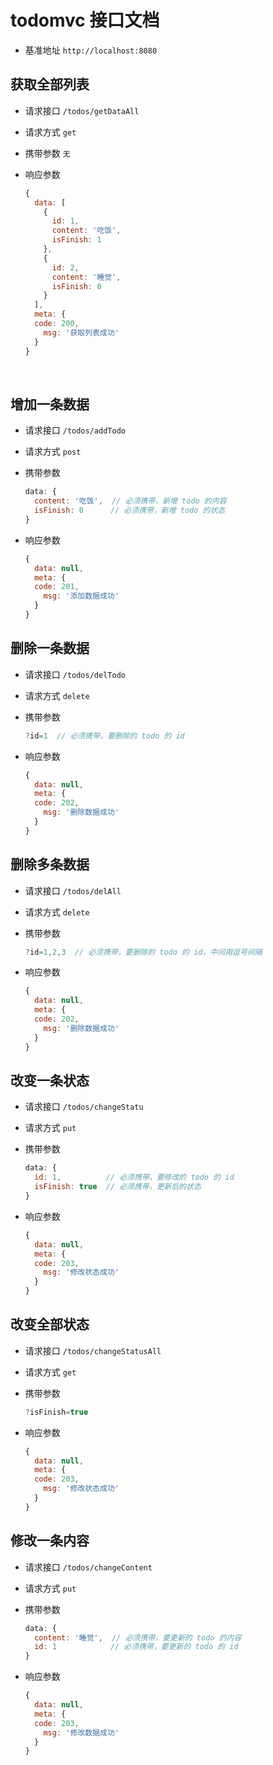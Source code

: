 # todomvc 接口文档

- 基准地址 `http://localhost:8080`

## 获取全部列表

- 请求接口 `/todos/getDataAll`

- 请求方式 `get`

- 携带参数 `无`

- 响应参数

  ```javascript
  {
    data: [
      {
        id: 1,
        content: '吃饭',
        isFinish: 1
      },
      {
        id: 2,
        content: '睡觉',
        isFinish: 0
      }
    ],
    meta: {
  	code: 200,
      msg: '获取列表成功'
    }
  }
  ```

  ​

## 增加一条数据

- 请求接口 `/todos/addTodo`

- 请求方式 `post`

- 携带参数

  ```javascript
  data: {
    content: '吃饭',  // 必须携带，新增 todo 的内容
    isFinish: 0      // 必须携带，新增 todo 的状态
  }
  ```

- 响应参数

  ```javascript
  {
    data: null,
    meta: {
  	code: 201,
      msg: '添加数据成功'
    }
  }
  ```



## 删除一条数据

- 请求接口 `/todos/delTodo`

- 请求方式 `delete`

- 携带参数

  ```javascript
  ?id=1  // 必须携带，要删除的 todo 的 id
  ```

- 响应参数

  ```javascript
  {
    data: null,
    meta: {
  	code: 202,
      msg: '删除数据成功'
    }
  }
  ```



## 删除多条数据

- 请求接口 `/todos/delAll`

- 请求方式 `delete`

- 携带参数

  ```javascript
  ?id=1,2,3  // 必须携带，要删除的 todo 的 id，中间用逗号间隔
  ```

- 响应参数

  ```javascript
  {
    data: null,
    meta: {
  	code: 202,
      msg: '删除数据成功'
    }
  }
  ```



## 改变一条状态

- 请求接口 `/todos/changeStatu`

- 请求方式 `put`

- 携带参数

  ```javascript
  data: {
    id: 1,          // 必须携带，要修改的 todo 的 id
    isFinish: true  // 必须携带，更新后的状态
  }
  ```

- 响应参数

  ```javascript
  {
    data: null,
    meta: {
  	code: 203,
      msg: '修改状态成功'
    }
  }
  ```



## 改变全部状态

- 请求接口 `/todos/changeStatusAll`

- 请求方式 `get`

- 携带参数

  ```javascript
  ?isFinish=true
  ```

- 响应参数

  ```javascript
  {
    data: null,
    meta: {
  	code: 203,
      msg: '修改状态成功'
    }
  }
  ```



## 修改一条内容

- 请求接口 `/todos/changeContent`

- 请求方式 `put`

- 携带参数

  ```javascript
  data: {
    content: '睡觉',  // 必须携带，要更新的 todo 的内容
    id: 1            // 必须携带，要更新的 todo 的 id
  }
  ```

- 响应参数

  ```javascript
  {
    data: null,
    meta: {
  	code: 203,
      msg: '修改数据成功'
    }
  }
  ```

